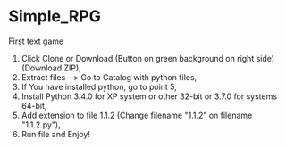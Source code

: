 # Simple_RPG
First text game

1. Click Clone or Download (Button on green background on right side) (Download ZIP),
2. Extract files - > Go to Catalog with python files,
3. If You have installed python, go to point 5,
4. Install Python 3.4.0 for XP system or other 32-bit or 3.7.0 for systems 64-bit,
5. Add extension to file 1.1.2 (Change filename "1.1.2" on filename "1.1.2.py"),
6. Run file and Enjoy!
